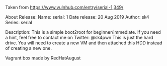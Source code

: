 Taken from https://www.vulnhub.com/entry/serial-1,349/ 

About Release:
    Name: serial: 1
    Date release: 20 Aug 2019
    Author: sk4
    Series: serial

Description:
This is a simple boot2root for beginner/immediate. If you need a hint, feel free to contact me on Twitter: @sk4pwn
This is just the hard drive. You will need to create a new VM and then attached this HDD instead of creating a new one. 

Vagrant box made by RedHatAugust

